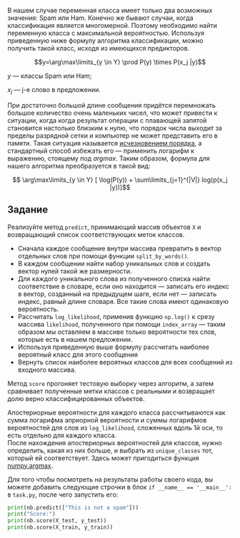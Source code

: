 В нашем случае переменная класса имеет только два возможных значения: 
Spam или Ham. Конечно же бывают случаи, когда классификация является многомерной. 
Поэтому необходимо найти переменную класса с максимальной вероятностью. Используя 
приведенную ниже формулу алгоритма классификации, можно получить такой класс, исходя из 
имеющихся предикторов.

$$y=\arg\max\limits_{y \in Y}  \prod  P(y) \times  P(x_j |y)$$

$y$ — классы Spam или Ham;

$x_j$ — j-е слово в предложении.


При достаточно большой длине сообщения придётся перемножать большое количество очень
маленьких чисел, что может привести к ситуации, когда когда результат операции с
плавающей запятой становится настолько близким к нулю, что порядок числа выходит за
пределы разрядной сетки и компьютер не может представить его в памяти. Такая ситуация
называется [исчезновением порядка](https://ru.wikipedia.org/wiki/%D0%98%D1%81%D1%87%D0%B5%D0%B7%D0%BD%D0%BE%D0%B2%D0%B5%D0%BD%D0%B8%D0%B5_%D0%BF%D0%BE%D1%80%D1%8F%D0%B4%D0%BA%D0%B0), а стандартный способ избежать его&nbsp;— применить
логарифм к выражению, стоящему под $argmax$. Таким образом, формула для нашего алгоритма
преобразуется в такой вид:

$$ \arg\max\limits_{y \in Y} [ \log(P(y)) + \sum\limits_{j=1}^{|V|} log(p(x_j |y))]$$

## Задание
Реализуйте метод `predict`, принимающий массив объектов `X` и возвращающий список 
соответствующих меток классов.
- Сначала каждое сообщение внутри массива превратить в вектор отдельных слов при 
  помощи функции `split_by_words()`.
- В каждом сообщении найти набор уникальных слов и создать вектор нулей такой же 
  размерности.
- Для каждого уникального слова из полученного списка найти соответствие в словаре, 
  если оно находится&nbsp;— записать его индекс в вектор, созданный на предыдущем 
  шаге, если нет&nbsp;— записать индекс, равный длине словаря. Все такие слова имеют 
  одинаковую вероятность.
- Рассчитать `log_likelihood`, применив функцию `np.log()` к срезу массива `likelihood`, 
  полученного при помощи `index_array`&nbsp;— таким образом мы оставляем в массиве 
  только вероятности тех слов, которые есть в нашем предложении. 
- Используя приведенную выше формулу рассчитать наиболее вероятный класс для этого 
  сообщения
- Вернуть список наиболее вероятных классов для всех сообщений из входного массива.


Метод `score` прогоняет тестовую выборку через алгоритм, а затем сравнивает 
полученные метки классов с реальными и возвращает долю верно классифицированных объектов.

<div class="hint">
Апостериорные вероятности для каждого класса рассчитываются как сумма логарифма 
априорной вероятности и суммы логарифмов вероятностей для слов из <code>log_likelihood</code>, 
сложенных вдоль 1й оси, то есть отдельно для каждого класса.
</div>

<div class="hint">
После нахождения апостериорных вероятностей для классов, нужно определить, какая 
из них больше, и выбрать из <code>unique_classes</code> тот, который ей соответствует. Здесь 
может пригодиться функция <a href="https://numpy.org/doc/stable/reference/generated/numpy.argmax.html">numpy.argmax</a>.
</div>

Для того чтобы посмотреть на результаты работы своего кода, вы можете добавить следующие
строчки в блок `if __name__ == '__main__':` в `task.py`, после чего запустить его:

```python
print(nb.predict(["This is not a spam"]))
print("Score:")
print(nb.score(X_test, y_test))
print(nb.score(X_train, y_train))
```